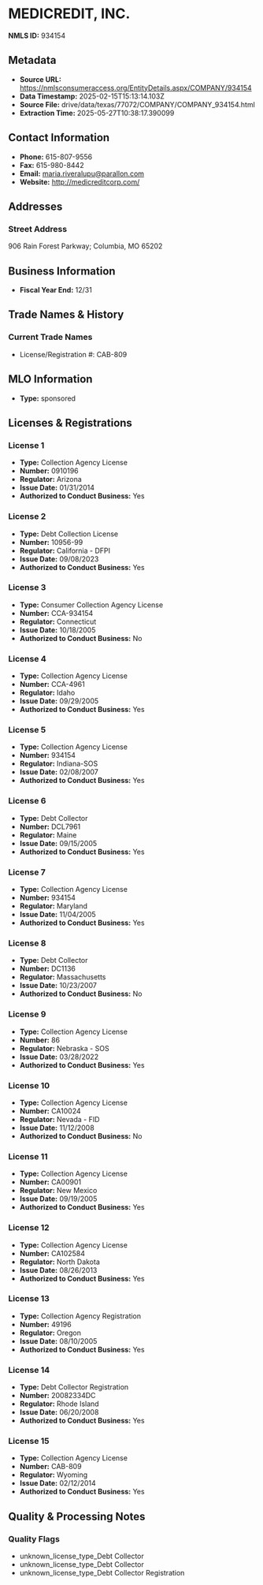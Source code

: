 # MEDICREDIT, INC.

**NMLS ID:** 934154

## Metadata
- **Source URL:** https://nmlsconsumeraccess.org/EntityDetails.aspx/COMPANY/934154
- **Data Timestamp:** 2025-02-15T15:13:14.103Z
- **Source File:** drive/data/texas/77072/COMPANY/COMPANY_934154.html
- **Extraction Time:** 2025-05-27T10:38:17.390099

## Contact Information
- **Phone:** 615-807-9556
- **Fax:** 615-980-8442
- **Email:** maria.riveralupu@parallon.com
- **Website:** http://medicreditcorp.com/

## Addresses
### Street Address
906 Rain Forest Parkway; Columbia, MO 65202

## Business Information
- **Fiscal Year End:** 12/31

## Trade Names & History
### Current Trade Names
- License/Registration #: CAB-809

## MLO Information
- **Type:** sponsored

## Licenses & Registrations

### License 1
- **Type:** Collection Agency License
- **Number:** 0910196
- **Regulator:** Arizona
- **Issue Date:** 01/31/2014
- **Authorized to Conduct Business:** Yes

### License 2
- **Type:** Debt Collection License
- **Number:** 10956-99
- **Regulator:** California - DFPI
- **Issue Date:** 09/08/2023
- **Authorized to Conduct Business:** Yes

### License 3
- **Type:** Consumer Collection Agency License
- **Number:** CCA-934154
- **Regulator:** Connecticut
- **Issue Date:** 10/18/2005
- **Authorized to Conduct Business:** No

### License 4
- **Type:** Collection Agency License
- **Number:** CCA-4961
- **Regulator:** Idaho
- **Issue Date:** 09/29/2005
- **Authorized to Conduct Business:** Yes

### License 5
- **Type:** Collection Agency License
- **Number:** 934154
- **Regulator:** Indiana-SOS
- **Issue Date:** 02/08/2007
- **Authorized to Conduct Business:** Yes

### License 6
- **Type:** Debt Collector
- **Number:** DCL7961
- **Regulator:** Maine
- **Issue Date:** 09/15/2005
- **Authorized to Conduct Business:** Yes

### License 7
- **Type:** Collection Agency License
- **Number:** 934154
- **Regulator:** Maryland
- **Issue Date:** 11/04/2005
- **Authorized to Conduct Business:** Yes

### License 8
- **Type:** Debt Collector
- **Number:** DC1136
- **Regulator:** Massachusetts
- **Issue Date:** 10/23/2007
- **Authorized to Conduct Business:** No

### License 9
- **Type:** Collection Agency License
- **Number:** 86
- **Regulator:** Nebraska - SOS
- **Issue Date:** 03/28/2022
- **Authorized to Conduct Business:** Yes

### License 10
- **Type:** Collection Agency License
- **Number:** CA10024
- **Regulator:** Nevada - FID
- **Issue Date:** 11/12/2008
- **Authorized to Conduct Business:** No

### License 11
- **Type:** Collection Agency License
- **Number:** CA00901
- **Regulator:** New Mexico
- **Issue Date:** 09/19/2005
- **Authorized to Conduct Business:** Yes

### License 12
- **Type:** Collection Agency License
- **Number:** CA102584
- **Regulator:** North Dakota
- **Issue Date:** 08/26/2013
- **Authorized to Conduct Business:** Yes

### License 13
- **Type:** Collection Agency Registration
- **Number:** 49196
- **Regulator:** Oregon
- **Issue Date:** 08/10/2005
- **Authorized to Conduct Business:** Yes

### License 14
- **Type:** Debt Collector Registration
- **Number:** 20082334DC
- **Regulator:** Rhode Island
- **Issue Date:** 06/20/2008
- **Authorized to Conduct Business:** Yes

### License 15
- **Type:** Collection Agency License
- **Number:** CAB-809
- **Regulator:** Wyoming
- **Issue Date:** 02/12/2014
- **Authorized to Conduct Business:** Yes

## Quality & Processing Notes
### Quality Flags
- unknown_license_type_Debt Collector
- unknown_license_type_Debt Collector
- unknown_license_type_Debt Collector Registration
